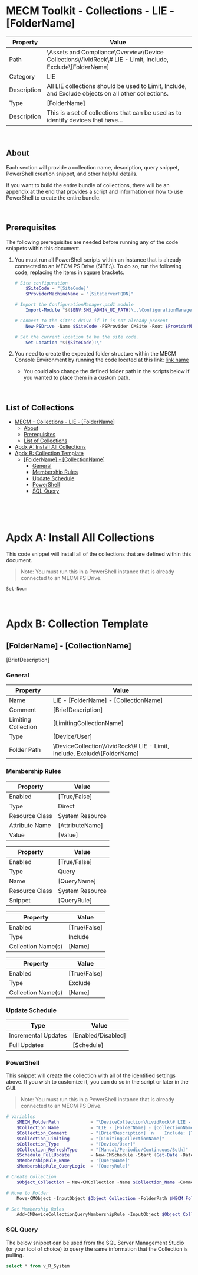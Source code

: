 # MECM Toolkit - Collections - LIE - [FolderName]

| Property     | Value                                                                                                                                                                                                              |
|--------------|--------------------------------------------------------------------------------------------------------------------------------------------------------------------------------------------------------------------|
| Path         | \\Assets and Compliance\\Overview\\Device Collections\\VividRock\\# LIE - Limit, Include, Exclude\\[FolderName]                                                                                                    |
| Category     | LIE                                                                                                                                                                                                                |
| Description  | All LIE collections should be used to Limit, Include, and Exclude objects on all other collections.                                                                                                                |
| Type         | [FolderName]                                                                                                                                                                                                       |
| Description  | This is a set of collections that can be used as to identify devices that have...                                                                                                                                  |

&nbsp;

## About

Each section will provide a collection name, description, query snippet, PowerShell creation snippet, and other helpful details.

If you want to build the entire bundle of collections, there will be an appendix at the end that provides a script and information on how to use PowerShell to create the entire bundle.

&nbsp;

## Prerequisites

The following prerequisites are needed before running any of the code snippets within this document.

1. You must run all PowerShell scripts within an instance that is already connected to an MECM PS Drive (SITE:\\). To do so, run the following code, replacing the items in square brackets.

    ```powershell
    # Site configuration
        $SiteCode = "[SiteCode]"
        $ProviderMachineName = "[SiteServerFQDN]"

    # Import the ConfigurationManager.psd1 module
        Import-Module "$($ENV:SMS_ADMIN_UI_PATH)\..\ConfigurationManager.psd1"

    # Connect to the site's drive if it is not already present
        New-PSDrive -Name $SiteCode -PSProvider CMSite -Root $ProviderMachineName

    # Set the current location to be the site code.
        Set-Location "$($SiteCode):\"
    ```

2. You need to create the expected folder structure within the MECM Console Environment by running the code located at this link: [link name](https://wwww.com)
   - You could also change the defined folder path in the scripts below if you wanted to place them in a custom path.

&nbsp;

## List of Collections

- [MECM - Collections - LIE - \[FolderName\]](#mecm---collections---lie---foldername)
  - [About](#about)
  - [Prerequisites](#prerequisites)
  - [List of Collections](#list-of-collections)
- [Apdx A: Install All Collections](#apdx-a-install-all-collections)
- [Apdx B: Collection Template](#apdx-b-collection-template)
  - [\[FolderName\] - \[CollectionName\]](#foldername---collectionname)
    - [General](#general)
    - [Membership Rules](#membership-rules)
    - [Update Schedule](#update-schedule)
    - [PowerShell](#powershell)
    - [SQL Query](#sql-query)

&nbsp;



&nbsp;

# Apdx A: Install All Collections

This code snippet will install all of the collections that are defined within this document.

> Note: You must run this in a PowerShell instance that is already connected to an MECM PS Drive.

```powershell
Set-Noun
```

&nbsp;

# Apdx B: Collection Template

## [FolderName] - [CollectionName]

[BriefDescription]

### General

| Property                      | Value                                                                                     |
|-------------------------------|-------------------------------------------------------------------------------------------|
| Name                          | LIE - [FolderName] - [CollectionName]                                                     |
| Comment                       | [BriefDescription]                                                                        |
| Limiting Collection           | [LimitingCollectionName]                                                                  |
| Type                          | [Device/User]                                                                             |
| Folder Path                   | \\DeviceCollection\\VividRock\\# LIE - Limit, Include, Exclude\\[FolderName]              |

### Membership Rules

| Property                      | Value                                                                                     |
|-------------------------------|-------------------------------------------------------------------------------------------|
| Enabled                       | [True/False]                                                                              |
| Type                          | Direct                                                                                    |
| Resource Class                | System Resource                                                                           |
| Attribute Name                | [AttributeName]                                                                           |
| Value                         | [Value]                                                                                   |

| Property                      | Value                                                                                     |
|-------------------------------|-------------------------------------------------------------------------------------------|
| Enabled                       | [True/False]                                                                              |
| Type                          | Query                                                                                     |
| Name                          | [QueryName]                                                                               |
| Resource Class                | System Resource                                                                           |
| Snippet                       | [QueryRule]                                                                               |

| Property                      | Value                                                                                     |
|-------------------------------|-------------------------------------------------------------------------------------------|
| Enabled                       | [True/False]                                                                              |
| Type                          | Include                                                                                   |
| Collection Name(s)            | [Name]                                                                                    |

| Property                      | Value                                                                                     |
|-------------------------------|-------------------------------------------------------------------------------------------|
| Enabled                       | [True/False]                                                                              |
| Type                          | Exclude                                                                                   |
| Collection Name(s)            | [Name]                                                                                    |

### Update Schedule

| Type                          | Value                                                                                     |
|-------------------------------|-------------------------------------------------------------------------------------------|
| Incremental Updates           | [Enabled/Disabled]                                                                        |
| Full Updates                  | [Schedule]                                                                                |

### PowerShell

This snippet will create the collection with all of the identified settings above. If you wish to customize it, you can do so in the script or later in the GUI.

> Note: You must run this in a PowerShell instance that is already connected to an MECM PS Drive.

```powershell
# Variables
    $MECM_FolderPath            = "\DeviceCollection\VividRock\# LIE - Limit, Include, Exclude\[FolderName]"
    $Collection_Name            = "LIE - [FolderName] - [CollectionName]"
    $Collection_Comment         = "[BriefDescription] `n    Include: [True/False] `n    Exclude: [True/False] `n    Direct:  [True/False] `n    Query:   [True/False]"
    $Collection_Limiting        = "[LimitingCollectionName]"
    $Collection_Type            = "[Device/User]"
    $Collection_RefreshType     = "[Manual/Periodic/Continuous/Both]"
    $Schedule_FullUpdate        = New-CMSchedule -Start (Get-Date -Date "01/01/2020" -Hour "19" -Minute "00" -Second "00" -Format o) -DurationInterval Days -DurationCount 0 -RecurInterval Days -RecurCount 1
    $MembershipRule_Name        = '[QueryName]'
    $MembershipRule_QueryLogic  = '[QueryRule]'

# Create Collection
    $Object_Collection = New-CMCollection -Name $Collection_Name -Comment $Collection_Comment -LimitingCollectionName $Collection_Limiting -CollectionType $Collection_Type -RefreshType $Collection_RefreshType -RefreshSchedule $Schedule_FullUpdate

# Move to Folder
    Move-CMObject -InputObject $Object_Collection -FolderPath $MECM_FolderPath

# Set Membership Rules
    Add-CMDeviceCollectionQueryMembershipRule -InputObject $Object_Collection -RuleName $MembershipRule_Name -QueryExpression $MembershipRule_QueryLogic
```

### SQL Query

The below snippet can be used from the SQL Server Management Studio (or your tool of choice) to query the same information that the Collection is pulling.

```sql
select * from v_R_System
```

